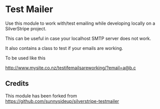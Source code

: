 # Test Mailer

Use this module to work with/test emailing while developing locally on a SilverStripe project.

This can be useful in case your localhost SMTP server
does not work.

It also contains a class to test if your emails are working.

To be used like this

http://www.mysite.co.nz/testifemailsareworking/?email=a@b.c



## Credits

This module has been forked from <https://github.com/sunnysideup/silverstripe-testmailer>

